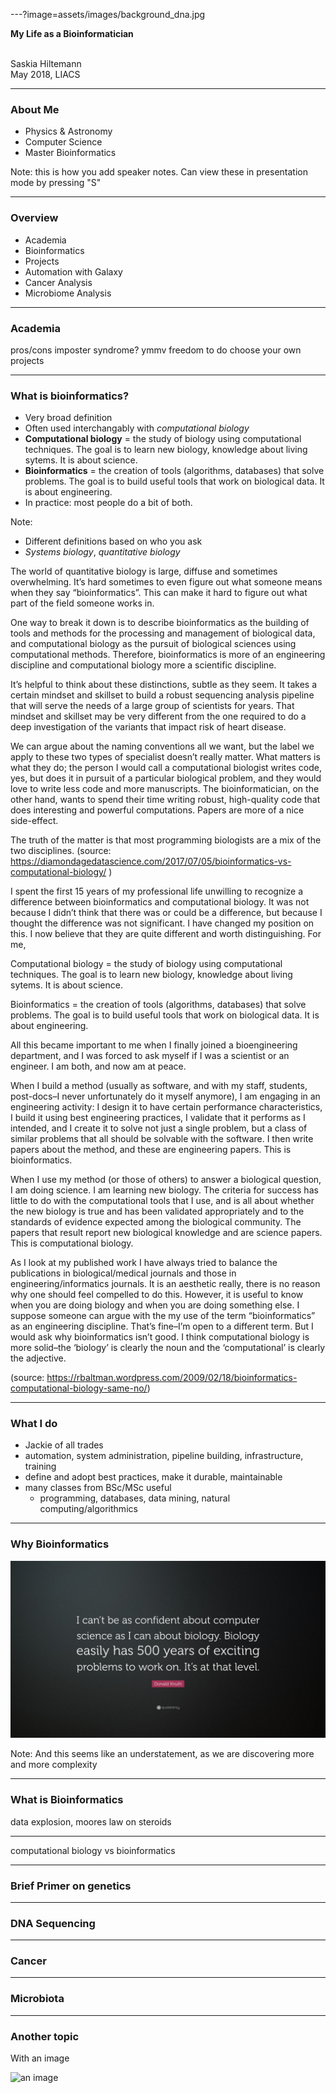 ---?image=assets/images/background_dna.jpg
<div class="right white">
<strong>My Life as a Bioinformatician</strong><br/><br/>

Saskia Hiltemann<br/>
May 2018, LIACS
</div>

---

### About Me

- Physics & Astronomy
- Computer Science
- Master Bioinformatics

Note:
this is how you add speaker notes. Can view these in presentation mode by pressing "S"

---

### Overview

- Academia
- Bioinformatics
- Projects
 - Automation with Galaxy
 - Cancer Analysis
 - Microbiome Analysis

---
### Academia

pros/cons
imposter syndrome?
ymmv
freedom to do choose your own projects

---

### What is bioinformatics?

- Very broad definition
- Often used interchangably with *computational biology*
- **Computational biology** = the study of biology using computational techniques.  The goal is to learn new biology, knowledge about living sytems. It is about science.
- **Bioinformatics** = the creation of tools (algorithms, databases) that solve problems. The goal is to build useful tools that work on biological data. It is about engineering.
- In practice: most people do a bit of both.

Note:
- Different definitions based on who you ask
- *Systems biology*, *quantitative biology*


The world of quantitative biology is large, diffuse and sometimes overwhelming. It’s hard sometimes to even figure out what someone means when they say “bioinformatics”. This can make it hard to figure out what part of the field someone works in.

One way to break it down is to describe bioinformatics as the building of tools and methods for the processing and management of biological data, and computational biology as the pursuit of biological sciences using computational methods. Therefore, bioinformatics is more of an engineering discipline and computational biology more a scientific discipline.

It’s helpful to think about these distinctions, subtle as they seem. It takes a certain mindset and skillset to build a robust sequencing analysis pipeline that will serve the needs of a large group of scientists for years. That mindset and skillset may be very different from the one required to do a deep investigation of the variants that impact risk of heart disease.

We can argue about the naming conventions all we want, but the label we apply to these two types of specialist doesn’t really matter. What matters is what they do; the person I would call a computational biologist writes code, yes, but does it in pursuit of a particular biological problem, and they would love to write less code and more manuscripts. The bioinformatician, on the other hand, wants to spend their time writing robust, high-quality code that does interesting and powerful computations. Papers are more of a nice side-effect.

The truth of the matter is that most programming biologists are a mix of the two disciplines.
(source: https://diamondagedatascience.com/2017/07/05/bioinformatics-vs-computational-biology/ )



I spent the first 15 years of my professional life unwilling to recognize a difference between bioinformatics and computational biology.  It was not because I didn’t think that there was or could be a difference, but because I thought the difference was not significant.  I have changed my position on this.  I now believe that they are quite different and worth distinguishing.  For me,

Computational biology = the study of biology using computational techniques.  The goal is to learn new biology, knowledge about living sytems.  It is about science.

Bioinformatics = the creation of tools (algorithms, databases) that solve problems.  The goal is to build useful tools that work on biological data.  It is about engineering.

All this became important to me when I finally joined a bioengineering department, and I was forced to ask myself if I was a scientist or an engineer.  I am both, and now am at peace.

When I build a method (usually as software, and with my staff, students, post-docs–I never unfortunately do it myself anymore), I am engaging in an engineering activity:  I design it to have certain performance characteristics, I build it using best engineering practices, I validate that it performs as I intended, and I create it to solve not just a single problem, but a class of similar problems that all should be solvable with the software.   I then write papers about the method, and these are engineering papers.   This is bioinformatics.

When I use my method (or those of others) to answer a biological question, I am doing science.  I am learning new biology.   The criteria for success has little to do with the computational tools that I use, and is all about whether the new biology is true and has been validated appropriately and to the standards of evidence expected among the biological community.   The papers that result report new biological knowledge and are science papers.  This is computational biology.

As I look at my published work I have always tried to balance the publications in biological/medical journals and those in engineering/informatics journals.  It is an aesthetic really, there is no reason why one should feel compelled to do this.  However, it is useful to know when you are doing biology and when you are doing something else.   I suppose someone can argue with the my use of the term “bioinformatics” as an engineering discipline.  That’s fine–I’m open to a different term.  But I would ask why bioinformatics isn’t good.   I think computational biology is more solid–the ‘biology’ is clearly the noun and the ‘computational’ is clearly the adjective.

(source: https://rbaltman.wordpress.com/2009/02/18/bioinformatics-computational-biology-same-no/)

---

### What I do

- Jackie of all trades
- automation, system administration, pipeline building, infrastructure, training
- define and adopt best practices, make it durable, maintainable
- many classes from BSc/MSc useful
  - programming, databases, data mining, natural computing/algorithmics


---
### Why Bioinformatics

![Biology easily has 500 years of exciting problems to work on" - Donald Knuth](assets/images/cartoons/donald-knuth-quote.jpg)

Note:
And this seems like an understatement, as we are discovering more and more complexity

---

### What is Bioinformatics

data explosion, moores law on steroids

---

computational biology vs bioinformatics

---

### Brief Primer on genetics

---
### DNA Sequencing


---
### Cancer


---
### Microbiota

---

### Another topic

With an image

![an image](https://imgs.xkcd.com/comics/dna.png)
